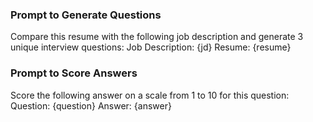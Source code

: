 ### Prompt to Generate Questions
Compare this resume with the following job description and generate 3 unique interview questions:
Job Description:
{jd}
Resume:
{resume}

### Prompt to Score Answers
Score the following answer on a scale from 1 to 10 for this question:
Question: {question}
Answer: {answer}